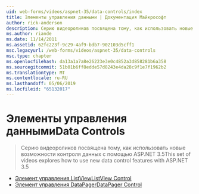 ```yaml
---
uid: web-forms/videos/aspnet-35/data-controls/index
title: Элементы управления данными | Документация Майкрософт
author: rick-anderson
description: Серию видеороликов посвящена тому, как использовать новые возможности контроля данных с помощью ASP.NET 3.5
ms.author: riande
ms.date: 11/14/2011
ms.assetid: 62fc223f-9c29-4af9-bdb7-902103d5cff1
msc.legacyurl: /web-forms/videos/aspnet-35/data-controls
msc.type: chapter
ms.openlocfilehash: da13a1a7a8e26223e3e0c4852a3d858281b6a358
ms.sourcegitcommit: 51b01b6ff8edde57d8243e4da28c9f1e7f1962b2
ms.translationtype: MT
ms.contentlocale: ru-RU
ms.lasthandoff: 05/06/2019
ms.locfileid: "65132017"
---
```

# <a name="data-controls"></a><span data-ttu-id="1f040-103">Элементы управления данными</span><span class="sxs-lookup"><span data-stu-id="1f040-103">Data Controls</span></span>

> <span data-ttu-id="1f040-104">Серию видеороликов посвящена тому, как использовать новые возможности контроля данных с помощью ASP.NET 3.5</span><span class="sxs-lookup"><span data-stu-id="1f040-104">This set of videos explores how to use new data control features with ASP.NET 3.5</span></span>

- [<span data-ttu-id="1f040-105">Элемент управления ListView</span><span class="sxs-lookup"><span data-stu-id="1f040-105">ListView Control</span></span>](the-listview-control.md)
- [<span data-ttu-id="1f040-106">Элемент управления DataPager</span><span class="sxs-lookup"><span data-stu-id="1f040-106">DataPager Control</span></span>](the-datapager-control.md)
